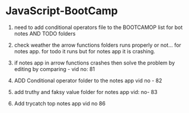 # JavaScript-BootCamp


1. need to add conditional operators file to the BOOTCAMOP list for bot notes AND TODO folders

2. check weather the arrow functions folders runs properly or not... for notes app. for todo it runs  but for
   notes app it is crashing.
   
 3. if notes app in arrow functions crashes then solve the problem by editing by comparing - vid no: 81 

 4. ADD Conditional operator folder to the notes app   vid no - 82
  
 5. add truthy and faksy value folder for notes app vid: no- 83 

 6. Add trycatch top notes app vid no 86

